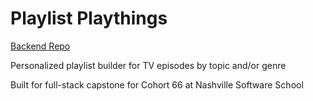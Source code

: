 # Playlist Playthings 

[Backend Repo](https://github.com/dontcallmeplath/playlist-project-api)

Personalized playlist builder for TV episodes by topic and/or genre

Built for full-stack capstone for Cohort 66 at Nashville Software School


